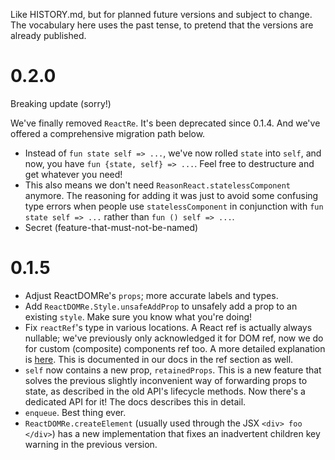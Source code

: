 Like HISTORY.md, but for planned future versions and subject to change. The vocabulary here uses the past tense, to pretend that the versions are already published.

# 0.2.0

Breaking update (sorry!)

We've finally removed `ReactRe`. It's been deprecated since 0.1.4. And we've offered a comprehensive migration path below.

- Instead of `fun state self => ...`, we've now rolled `state` into `self`, and now, you have `fun {state, self} => ...`. Feel free to destructure and get whatever you need!
- This also means we don't need `ReasonReact.statelessComponent` anymore. The reasoning for adding it was just to avoid some confusing type errors when people use `statelessComponent` in conjunction with `fun state self => ...` rather than `fun () self => ...`.
- Secret (feature-that-must-not-be-named)

# 0.1.5

- Adjust ReactDOMRe's `props`; more accurate labels and types.
- Add `ReactDOMRe.Style.unsafeAddProp` to unsafely add a prop to an existing `style`. Make sure you know what you're doing!
- Fix `reactRef`'s type in various locations. A React ref is actually always nullable; we've previously only acknowledged it for DOM ref, now we do for custom (composite) components ref too. A more detailed explanation is [here](https://github.com/facebook/react/issues/9328#issuecomment-298438237). This is documented in our docs in the ref section as well.
- `self` now contains a new prop, `retainedProps`. This is a new feature that solves the previous slightly inconvenient way of forwarding props to state, as described in the old API's lifecycle methods. Now there's a dedicated API for it! The docs describes this in detail.
- `enqueue`. Best thing ever.
- `ReactDOMRe.createElement` (usually used through the JSX `<div> foo </div>`) has a new implementation that fixes an inadvertent children key warning in the previous version.
